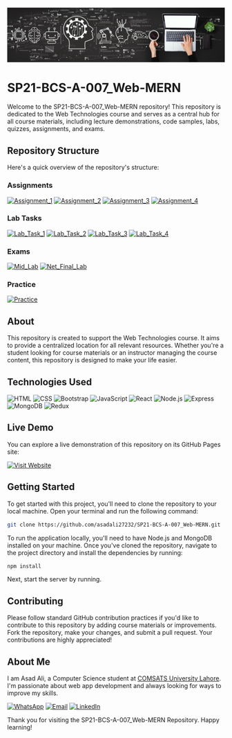 ![Banner Image](Banner.jpeg)

# SP21-BCS-A-007_Web-MERN

Welcome to the SP21-BCS-A-007_Web-MERN repository! This repository is dedicated to the Web Technologies course and serves as a central hub for all course materials, including lecture demonstrations, code samples, labs, quizzes, assignments, and exams.

## Repository Structure

Here's a quick overview of the repository's structure:

### Assignments

[![Assignment_1](https://img.shields.io/badge/Assignment_1-FFA500?style=for-the-badge&logoColor=white)](https://github.com/asadali27232/SP21-BCS-A-007_Web-MERN/tree/main/Assignment_1)
[![Assignment_2](https://img.shields.io/badge/Assignment_2-FFA500?style=for-the-badge&logoColor=white)](https://github.com/asadali27232/SP21-BCS-A-007_Web-MERN/tree/main/Assignment_2)
[![Assignment_3](https://img.shields.io/badge/Assignment_3-FFA500?style=for-the-badge&logoColor=white)](https://github.com/asadali27232/SP21-BCS-A-007_Web-MERN/tree/main/Assignment_3)
[![Assignment_4](https://img.shields.io/badge/Assignment_4-FFA500?style=for-the-badge&logoColor=white)](https://github.com/asadali27232/SP21-BCS-A-007_Web-MERN/tree/main/Assignment_4)

### Lab Tasks

[![Lab_Task_1](https://img.shields.io/badge/Lab_Task_1-0074E4?style=for-the-badge&logoColor=white)](https://github.com/asadali27232/SP21-BCS-A-007_Web-MERN/tree/main/Lab_Task_1)
[![Lab_Task_2](https://img.shields.io/badge/Lab_Task_2-0074E4?style=for-the-badge&logoColor=white)](https://github.com/asadali27232/SP21-BCS-A-007_Web-MERN/tree/main/Lab_Task_2)
[![Lab_Task_3](https://img.shields.io/badge/Lab_Task_3-0074E4?style=for-the-badge&logoColor=white)](https://github.com/asadali27232/SP21-BCS-A-007_Web-MERN/tree/main/Lab_Task_3)
[![Lab_Task_4](https://img.shields.io/badge/Lab_Task_4-0074E4?style=for-the-badge&logoColor=white)](https://github.com/asadali27232/SP21-BCS-A-007_Web-MERN/tree/main/Lab_Task_4)

### Exams

[![Mid_Lab](https://img.shields.io/badge/Mid_Lab-FF5733?style=for-the-badge&logoColor=white)](https://github.com/asadali27232/SP21-BCS-A-007_Web-MERN/tree/main/Mid_Lab)
[![Net_Final_Lab](https://img.shields.io/badge/Final_Lab-FF5733?style=for-the-badge&logoColor=white)](https://github.com/asadali27232/SP21-BCS-A-007_Web-MERN/tree/main/Net_Final_Lab)

### Practice

[![Practice](https://img.shields.io/badge/Practice-Yellow?style=for-the-badge&logoColor=black)](https://github.com/asadali27232/SP21-BCS-A-007_Web-MERN/tree/main/Practice)

## About

This repository is created to support the Web Technologies course. It aims to provide a centralized location for all relevant resources. Whether you're a student looking for course materials or an instructor managing the course content, this repository is designed to make your life easier.

## Technologies Used

![HTML](https://img.shields.io/badge/HTML-E34F26?style=for-the-badge&logo=html5&logoColor=white)
![CSS](https://img.shields.io/badge/CSS-2965f1?style=for-the-badge&logo=css3&logoColor=white)
![Bootstrap](https://img.shields.io/badge/Bootstrap-7952B3?style=for-the-badge&logo=bootstrap&logoColor=white)
![JavaScript](https://img.shields.io/badge/JavaScript-F7DF1E?style=for-the-badge&logo=javascript&logoColor=black)
![React](https://img.shields.io/badge/React-61DAFB?style=for-the-badge&logo=react&logoColor=black)
![Node.js](https://img.shields.io/badge/Node.js-68A063?style=for-the-badge&logo=node.js&logoColor=white)
![Express](https://img.shields.io/badge/Express-000000?style=for-the-badge&logo=express&logoColor=white)
![MongoDB](https://img.shields.io/badge/MongoDB-47A248?style=for-the-badge&logo=mongodb&logoColor=white)
![Redux](https://img.shields.io/badge/Redux-764ABC?style=for-the-badge&logo=redux&logoColor=white)

## Live Demo

You can explore a live demonstration of this repository on its GitHub Pages site:


[![Visit Website](https://img.shields.io/badge/VISIT%20WEBSITE-FFD700?style=for-the-badge&logoColor=white)](https://asadali27232.github.io/SP21-BCS-A-007_Web-MERN/)

## Getting Started

To get started with this project, you'll need to clone the repository to your local machine. Open your terminal and run the following command:
```sh
git clone https://github.com/asadali27232/SP21-BCS-A-007_Web-MERN.git
```
To run the application locally, you'll need to have Node.js and MongoDB installed on your machine. Once you've cloned the repository, navigate to the project directory and install the dependencies by running:
```sh
npm install
```
Next, start the server by running.

## Contributing

Please follow standard GitHub contribution practices if you'd like to contribute to this repository by adding course materials or improvements. Fork the repository, make your changes, and submit a pull request. Your contributions are highly appreciated!

## About Me

I am Asad Ali, a Computer Science student at [COMSATS University Lahore](https://lahore.comsats.edu.pk/default.aspx). I'm passionate about web app development and always looking for ways to improve my skills.

[![WhatsApp](https://img.shields.io/badge/WhatsApp-25D366?style=for-the-badge&logo=whatsapp&logoColor=white)](https://wa.me/923074315952)
[![Email](https://img.shields.io/badge/Email-D14836?style=for-the-badge&logo=gmail&logoColor=white)](mailto:asadali27232@gmail.com)
[![LinkedIn](https://img.shields.io/badge/LinkedIn-0077B5?style=for-the-badge&logo=linkedin&logoColor=white)](https://www.linkedin.com/in/asadali27232/)


Thank you for visiting the SP21-BCS-A-007_Web-MERN Repository. Happy learning!
